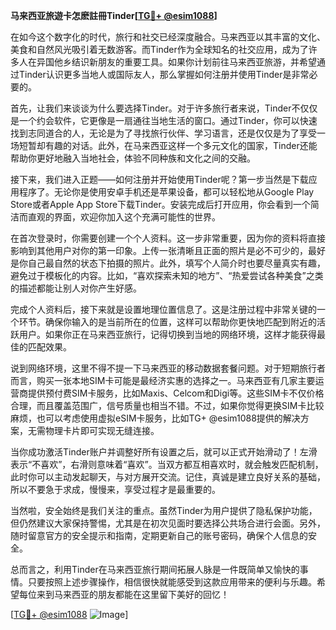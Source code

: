 **马来西亚旅遊卡怎麽註冊Tinder[[TG💪+ @esim1088](https://t.me/s/esim1088)]**

在如今这个数字化的时代，旅行和社交已经深度融合。马来西亚以其丰富的文化、美食和自然风光吸引着无数游客。而Tinder作为全球知名的社交应用，成为了许多人在异国他乡结识新朋友的重要工具。如果你计划前往马来西亚旅游，并希望通过Tinder认识更多当地人或国际友人，那么掌握如何注册并使用Tinder是非常必要的。

首先，让我们来谈谈为什么要选择Tinder。对于许多旅行者来说，Tinder不仅仅是一个约会软件，它更像是一扇通往当地生活的窗口。通过Tinder，你可以快速找到志同道合的人，无论是为了寻找旅行伙伴、学习语言，还是仅仅是为了享受一场短暂却有趣的对话。此外，在马来西亚这样一个多元文化的国家，Tinder还能帮助你更好地融入当地社会，体验不同种族和文化之间的交融。

接下来，我们进入正题——如何注册并开始使用Tinder呢？第一步当然是下载应用程序了。无论你是使用安卓手机还是苹果设备，都可以轻松地从Google Play Store或者Apple App Store下载Tinder。安装完成后打开应用，你会看到一个简洁而直观的界面，欢迎你加入这个充满可能性的世界。

在首次登录时，你需要创建一个个人资料。这一步非常重要，因为你的资料将直接影响到其他用户对你的第一印象。上传一张清晰且正面的照片是必不可少的，最好是你自己最自然的状态下拍摄的照片。此外，填写个人简介时也要尽量真实有趣，避免过于模板化的内容。比如，“喜欢探索未知的地方”、“热爱尝试各种美食”之类的描述都能让别人对你产生好感。

完成个人资料后，接下来就是设置地理位置信息了。这是注册过程中非常关键的一个环节。确保你输入的是当前所在的位置，这样可以帮助你更快地匹配到附近的活跃用户。如果你正在马来西亚旅行，记得切换到当地的网络环境，这样才能获得最佳的匹配效果。

说到网络环境，这里不得不提一下马来西亚的移动数据套餐问题。对于短期旅行者而言，购买一张本地SIM卡可能是最经济实惠的选择之一。马来西亚有几家主要运营商提供预付费SIM卡服务，比如Maxis、Celcom和Digi等。这些SIM卡不仅价格合理，而且覆盖范围广，信号质量也相当不错。不过，如果你觉得更换SIM卡比较麻烦，也可以考虑使用虚拟eSIM卡服务，比如TG+ @esim1088提供的解决方案，无需物理卡片即可实现无缝连接。

当你成功激活Tinder账户并调整好所有设置之后，就可以正式开始滑动了！左滑表示“不喜欢”，右滑则意味着“喜欢”。当双方都互相喜欢时，就会触发匹配机制，此时你可以主动发起聊天，与对方展开交流。记住，真诚是建立良好关系的基础，所以不要急于求成，慢慢来，享受过程才是最重要的。

当然啦，安全始终是我们关注的重点。虽然Tinder为用户提供了隐私保护功能，但仍然建议大家保持警惕，尤其是在初次见面时要选择公共场合进行会面。另外，随时留意官方的安全提示和指南，定期更新自己的账号密码，确保个人信息的安全。

总而言之，利用Tinder在马来西亚旅行期间拓展人脉是一件既简单又愉快的事情。只要按照上述步骤操作，相信很快就能感受到这款应用带来的便利与乐趣。希望每位来到马来西亚的朋友都能在这里留下美好的回忆！

[[TG💪+ @esim1088](https://t.me/s/esim1088) ![Image](https://i.postimg.cc/4NQfJmqS/Snipaste-2025-05-13-00-14-12.png)]